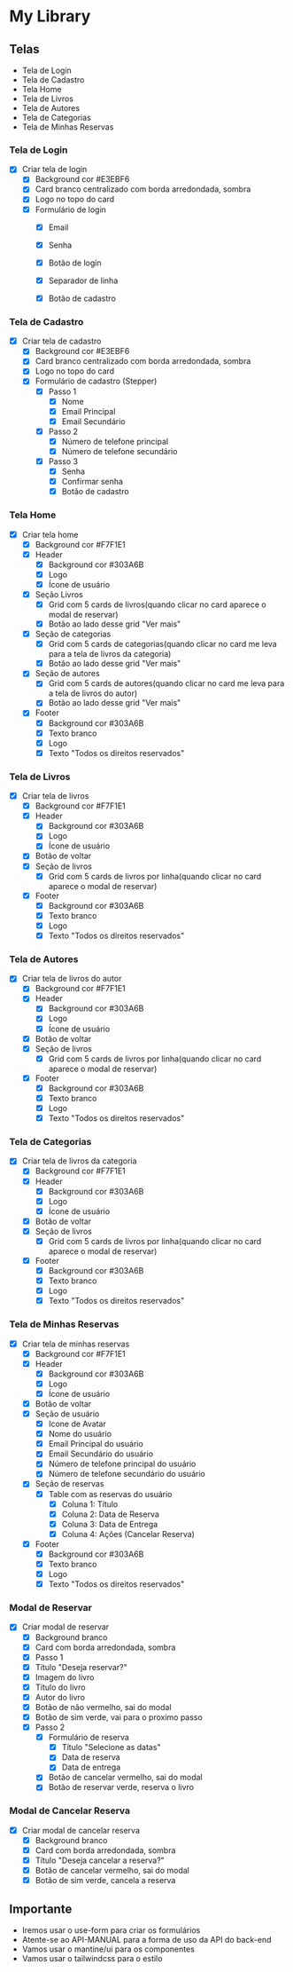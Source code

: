 # My Library

## Telas
- Tela de Login 
- Tela de Cadastro 
- Tela Home 
- Tela de Livros 
- Tela de Autores 
- Tela de Categorias 
- Tela de Minhas Reservas 

### Tela de Login
- [X] Criar tela de login
    - [X] Background cor #E3EBF6
    - [X] Card branco centralizado com borda arredondada, sombra
    - [X] Logo no topo do card
    - [X] Formulário de login 
        - [X] Email
        - [X] Senha
        - [X] Botão de login
        - [X] Separador de linha
        - [X] Botão de cadastro


### Tela de Cadastro
- [X] Criar tela de cadastro
    - [X] Background cor #E3EBF6
    - [X] Card branco centralizado com borda arredondada, sombra
    - [X] Logo no topo do card
    - [X] Formulário de cadastro (Stepper)
        - [X] Passo 1
            - [X] Nome
            - [X] Email Principal
            - [X] Email Secundário
        - [X] Passo 2
            - [X] Número de telefone principal 
            - [X] Número de telefone secundário
        - [X] Passo 3
            - [X] Senha
            - [X] Confirmar senha
            - [X] Botão de cadastro
 
### Tela Home
- [X] Criar tela home
    - [X] Background cor #F7F1E1
    - [X] Header
        - [X] Background cor #303A6B
        - [X] Logo
        - [X] Ícone de usuário
    - [X] Seção Livros
        - [X] Grid com 5 cards de livros(quando clicar no card aparece o modal de reservar)
        - [X] Botão ao lado desse grid "Ver mais"
    - [X] Seção de categorias
        - [X] Grid com 5 cards de categorias(quando clicar no card me leva para a tela de livros da categoria)
        - [X] Botão ao lado desse grid "Ver mais"
    - [X] Seção de autores
        - [X] Grid com 5 cards de autores(quando clicar no card me leva para a tela de livros do autor)
        - [X] Botão ao lado desse grid "Ver mais"
    - [X] Footer
        - [X] Background cor #303A6B
        - [X] Texto branco
        - [X] Logo
        - [X] Texto "Todos os direitos reservados"

### Tela de Livros
- [X] Criar tela de livros
    - [X] Background cor #F7F1E1
    - [X] Header
        - [X] Background cor #303A6B
        - [X] Logo
        - [X] Ícone de usuário
    - [X] Botão de voltar
    - [X] Seção de livros
        - [X] Grid com 5 cards de livros por linha(quando clicar no card aparece o modal de reservar)
    - [X] Footer
        - [X] Background cor #303A6B
        - [X] Texto branco
        - [X] Logo
        - [X] Texto "Todos os direitos reservados"

### Tela de Autores
- [X] Criar tela de livros do autor
    - [X] Background cor #F7F1E1
    - [X] Header
        - [X] Background cor #303A6B
        - [X] Logo
        - [X] Ícone de usuário
    - [X] Botão de voltar
    - [X] Seção de livros
        - [X] Grid com 5 cards de livros por linha(quando clicar no card aparece o modal de reservar)
    - [X] Footer
        - [X] Background cor #303A6B
        - [X] Texto branco
        - [X] Logo
        - [X] Texto "Todos os direitos reservados"

### Tela de Categorias
- [X] Criar tela de livros da categoria
    - [X] Background cor #F7F1E1
    - [X] Header
        - [X] Background cor #303A6B
        - [X] Logo
        - [X] Ícone de usuário
    - [X] Botão de voltar
    - [X] Seção de livros
        - [X] Grid com 5 cards de livros por linha(quando clicar no card aparece o modal de reservar)
    - [X] Footer
        - [X] Background cor #303A6B
        - [X] Texto branco
        - [X] Logo
        - [X] Texto "Todos os direitos reservados"

### Tela de Minhas Reservas
- [X] Criar tela de minhas reservas
    - [X] Background cor #F7F1E1
    - [X] Header
        - [X] Background cor #303A6B
        - [X] Logo
        - [X] Ícone de usuário
    - [X] Botão de voltar
    - [X] Seção de usuário
        - [X] Icone de Avatar
        - [X] Nome do usuário
        - [X] Email Principal do usuário
        - [X] Email Secundário do usuário
        - [X] Número de telefone principal do usuário
        - [X] Número de telefone secundário do usuário
    - [X] Seção de reservas
        - [X] Table com as reservas do usuário
            - [X] Coluna 1: Título
            - [X] Coluna 2: Data de Reserva
            - [X] Coluna 3: Data de Entrega
            - [X] Coluna 4: Ações (Cancelar Reserva)
    - [X] Footer
        - [X] Background cor #303A6B
        - [X] Texto branco
        - [X] Logo
        - [X] Texto "Todos os direitos reservados"

### Modal de Reservar
- [X] Criar modal de reservar
    - [X] Background branco
    - [X] Card com borda arredondada, sombra
    - [X] Passo 1
    - [X] Título "Deseja reservar?"
    - [X] Imagem do livro
    - [X] Título do livro
    - [X] Autor do livro
    - [X] Botão de não vermelho, sai do modal
    - [X] Botão de sim verde, vai para o proximo passo
    - [X] Passo 2
        - [X] Formulário de reserva
            - [X] Título "Selecione as datas"
            - [X] Data de reserva
            - [X] Data de entrega
        - [X] Botão de cancelar vermelho, sai do modal
        - [X] Botão de reservar verde, reserva o livro

### Modal de Cancelar Reserva
- [X] Criar modal de cancelar reserva
    - [X] Background branco
    - [X] Card com borda arredondada, sombra
    - [X] Título "Deseja cancelar a reserva?"
    - [X] Botão de cancelar vermelho, sai do modal
    - [X] Botão de sim verde, cancela a reserva

## Importante
- Iremos usar o use-form para criar os formulários
- Atente-se ao API-MANUAL para a forma de uso da API do back-end
- Vamos usar o mantine/ui para os componentes
- Vamos usar o tailwindcss para o estilo

